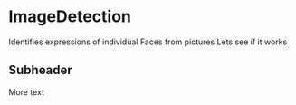 # ImageDetection
Identifies expressions of individual Faces from pictures 
Lets see if it works

## Subheader

More text
